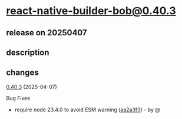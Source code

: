 # react-native-builder-bob@0.40.3

## release on 20250407
## description
## changes
<a href="https://github.com/callstack/react-native-builder-bob/compare/react-native-builder-bob@0.40.2...react-native-builder-bob@0.40.3">0.40.3</a> (2025-04-07)

Bug Fixes

* require node 23.4.0 to avoid ESM warning (<a href="https://github.com/callstack/react-native-builder-bob/commit/aa2a3f3dd30438442125ba16e27e3951c99092f1">aa2a3f3</a>) - by @

